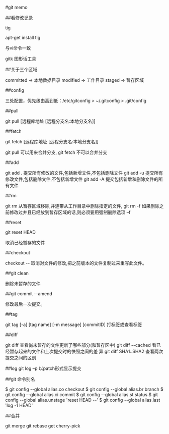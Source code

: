 #git memo

##看修改记录

  tig

  apt-get install tig

  与vi命令一致


gitk 图形话工具



##关于三个区域

committed -> 本地数据目录
modified -> 工作目录
staged -> 暂存区域

##config

三处配置，优先级由高到低：/etc/gitconfig > ~/.gitconfig > .git/config


##pull

git pull [远程库地址 [远程分支名:本地分支名]]


##fetch

git fetch [远程库地址 [远程分支名:本地分支名]]

git pull 可以用来合并分支,
git fetch 不可以合并分支


##add

git add . 提交所有修改的文件,包括新增文件,不包括删除文件
git add -u 提交所有修改文件,包括删除文件,不包括新增文件
git add -A 提交包括新增和删除文件的所有文件

##rm

git rm   从暂存区域移除,并连带从工作目录中删除指定的文件,
git rm -f  如果删除之前修改过并且已经放到暂存区域的话,则必须要用强制删除选项 –f


##reset

git reset HEAD <file>

取消已经暂存的文件


##checkout

checkout -- <file>
取消对文件的修改,把之前版本的文件复制过来重写此文件。


##git clean

删除未暂存的文件


##git commit --amend

修改最后一次提交。


##tag

git tag [-a] [tag name] [-m message] [commitID]
打标签或查看标签


##diff

git diff   查看尚未暂存的文件更新了哪些部分(和暂存区中)
git diff --cached   看已经暂存起来的文件和上次提交时的快照之间的差
异
git diff SHA1..SHA2   查看两次提交之间的区别

##log
git log –p 以patch形式显示提交


##git 命令别名

$ git config --global alias.co checkout
$ git config --global alias.br branch
$ git config --global alias.ci commit
$ git config --global alias.st status
$ git config --global alias.unstage 'reset HEAD --'
$ git config --global alias.last 'log -1 HEAD'



##合并

git merge
git rebase
get cherry-pick
